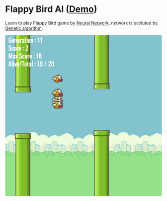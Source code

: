 # Flappy Bird AI ([Demo](https://xdzhou.github.io/flappBird/))

Learn to play Flappy Bird game by [Neural Network](https://en.wikipedia.org/wiki/Artificial_neural_network), 
network is evoluted by [Genetic algorithm](https://en.wikipedia.org/wiki/Genetic_algorithm).

![alt tag](https://raw.githubusercontent.com/xdzhou/xdzhou.github.io/master/flappBird/img/flappyGame.png)
